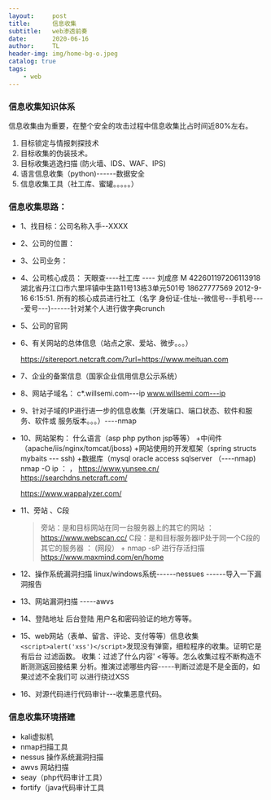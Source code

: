 ```yaml
---
layout:     post
title:      信息收集
subtitle:   web渗透前奏
date:       2020-06-16
author:     TL
header-img: img/home-bg-o.jpeg
catalog: true
tags:
    - web
---
```


### 信息收集知识体系 

信息收集由为重要，在整个安全的攻击过程中信息收集比占时间近80%左右。
1. 目标锁定与情报刺探技术 
2. 目标收集的伪装技术。 
3. 目标收集逃逸扫描 (防火墙、IDS、WAF、IPS) 
4. 语言信息收集（python)------数据安全 
5. 信息收集工具（社工库、蜜罐。。。。。）
### 信息收集思路：
- 1、找目标：公司名称入手--XXXX 

- 2、公司的位置：

- 3、公司业务： 

- 4、公司核心成员： 天眼查----社工库 ---- 刘成彦 M 422601197206113918 湖北省丹江口市六里坪镇中生路11号13栋3单元501号 18627777569 2012-9-16 6:15:51.
  所有的核心成员进行社工（名字 身份证-住址--微信号--手机号----爱号---)------针对某个人进行做字典crunch
  
- 5、公司的官网 

- 6、有关网站的总体信息（站点之家、爱站、微步。。。）

  https://sitereport.netcraft.com/?url=https://www.meituan.com

- 7、企业的备案信息（国家企业信用信息公示系统） 

- 8、网站子域名： c*.willsemi.com---ip
  www.willsemi.com---ip
  
- 9、针对子域的IP进行进一步的信息收集（开发端口、端口状态、软件和服务、软件或 服务版本。。。）----nmap 

- 10、网站架构： 什么语言（asp php python jsp等等） +中间件
  （apache/iis/nginx/tomcat/jboss) +网站使用的开发框架（spring structs mybaits --- ssh) +数据库（mysql oracle access sqlserver （----nmap) nmap -O ip ： ，
  https://www.yunsee.cn/ https://searchdns.netcraft.com/
  
  https://www.wappalyzer.com/
  
- 11、旁站 、C段 
  
  > 旁站：是和目标网站在同一台服务器上的其它的网站 ： https://www.webscan.cc/ 
  > C段：是和目标服务器IP处于同一个C段的其它的服务器 ： (网段） + nmap -sP 进行存活扫描
  > https://www.maxmind.com/en/home
  
- 12、操作系统漏洞扫描 linux/windows系统------nessues ------导入一下漏洞报告

- 13、网站漏洞扫描 -----awvs 

- 14、登陆地址 后台登陆 用户名和密码验证的地方等等。 

- 15、web网站（表单、留言、评论、支付等等）信息收集 `<script>alert('xss')</script>`发现没有弹窗，细粒程序的收集。证明它是有后台 过滤函数。 收集：过滤了什么内容' <等等。怎么收集过程不断构造不断测测返回接结果 分析。推演过滤哪些内容-----判断过滤是不是全面的，如果过滤不全我们可 以进行绕过XSS

- 16、对源代码进行代码审计---收集恶意代码。

### 信息收集环境搭建
- kali虚拟机
- nmap扫描工具
-  nessus 操作系统漏洞扫描
- awvs 网站扫描
- seay（php代码审计工具）
- fortify（java代码审计工具 